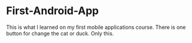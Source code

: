 # First-Android-App
This is what I learned on my first mobile applications course.
There is one button for change the cat or duck. Only this.
